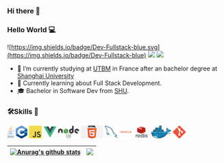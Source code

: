 ### Hi there 👋
### Hello World :computer:

![https://img.shields.io/badge/Dev-Fullstack-blue.svg](https://img.shields.io/badge/Dev-Fullstack-blue)
![](https://img.shields.io/badge/Software-Engineer-lightblue?logoColor=lightblue)
![](https://img.shields.io/badge/UTBM-Student-lightgreen?logoColor=lightgreen)

- 🔭 I’m currently studying at <a href="https://www.utbm.fr">UTBM</a> in France after an bachelor degree at <a href="http://shu.admissions.cn/">Shanghai University </a>  
- :rocket: Currently learning about Full Stack Development.
- :mortar_board: Bachelor in Software Dev from <a href="http://shu.admissions.cn">SHU</a>. 


### 🛠️Skills :floppy_disk:

<a href="https://www.java.com" title="java"><img height="30" src="icon/java.png" /></a>
<a href="https://cplusplus.com" title="cpp"><img height="30" src="icon/cpp.png" /></a>
<a href="https://www.javascript.com" title="javascript"><img height="30" src="icon/javascript.png" /></a>
<a href="https://vuejs.org" title="vue"><img height="30" src="icon/vue.png" /></a>
<a href="https://nodejs.org" title="nodejs"><img height="30" src="icon/nodejs.png" /></a>
<a href="https://www.html.com" title="html"><img height="30" src="icon/html.png" /></a>
<a href="https://www.mysql.com" title="mysql"><img height="30" src="icon/mysql.png" /></a>
<a href="https://www.oracle.com" title="oracle"><img height="30" src="icon/oracle.png" /></a>
<a href="https://redis.io" title="redis"><img height="30" src="icon/redis.png" /></a>
<a href="https://www.docker.com" title="docker"><img height="30" src="icon/docker.png" /></a>
<a href="https://git-scm.com" title="git"><img height="30" src="icon/git.png" /></a>

| <a href="https://github.com/anuraghazra/github-readme-stats"><img align="center" src="https://github-readme-stats.vercel.app/api?username=AlexandreSuperCC&show_icons=true&include_all_commits=true&theme=buefy&hide_border=true" alt="Anurag's github stats" /></a> | <a href="https://github.com/anuraghazra/github-readme-stats"><img align="center" src="https://github-readme-stats.vercel.app/api/top-langs/?username=AlexandreSuperCC&layout=compact&theme=buefy&hide_border=true" /></a> |
| ------------- | ------------- |

<!--
**AlexandreSuperCC/ASCC** is a ✨ _special_ ✨ repository because its `README.md` (this file) appears on your GitHub profile.

Here are some ideas to get you started:

- 🔭 I’m currently working on ...
- 🌱 I’m currently learning ...
- 👯 I’m looking to collaborate on ...
- 🤔 I’m looking for help with ...
- 💬 Ask me about ...
- 📫 How to reach me: ...
- 😄 Pronouns: ...
- ⚡ Fun fact: ...
-->
